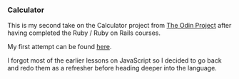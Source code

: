 ### Calculator

This is my second take on the Calculator project from [The Odin Project](https://www.theodinproject.com/courses/web-development-101/lessons/calculator?ref=lnav)
after having completed the Ruby / Ruby on Rails courses.

My first attempt can be found [here](https://github.com/ellielle/Calculator).

I forgot most of the earlier lessons on JavaScript so I decided to go back and redo them as a refresher before heading deeper into the language.
